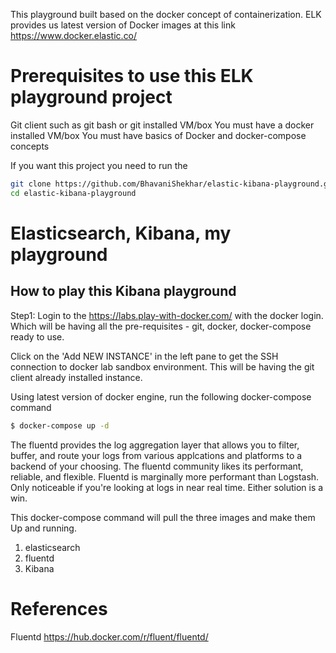 This playground built based on the docker concept of containerization. ELK provides us latest version of Docker images at this link
https://www.docker.elastic.co/
# Prerequisites to use this ELK playground project
Git client such as git bash or git installed VM/box
You must have a docker installed VM/box
You must have basics of Docker and docker-compose concepts

If you want this project you need to run the 
```Bash
git clone https://github.com/BhavaniShekhar/elastic-kibana-playground.git
cd elastic-kibana-playground
```
# Elasticsearch, Kibana, my playground

## How to play this Kibana playground
Step1: Login to the https://labs.play-with-docker.com/ with the docker login. Which will be having all the pre-requisites - git, docker, docker-compose ready to use.

Click on the 'Add NEW INSTANCE' in the left pane to get the SSH connection to docker lab sandbox environment. 
This will be having the git client already installed instance.


Using latest version of docker engine, run the following docker-compose command

```Bash
$ docker-compose up -d
```

The fluentd provides the log aggregation layer that allows you to filter, buffer, and route your logs from various applcations and platforms to a backend of your choosing. The fluentd community likes its performant, reliable, and flexible.
Fluentd is marginally more performant than Logstash. Only noticeable if you're looking at logs in near real time. Either solution is a win.


This docker-compose command will pull the three images and make them Up and running.
1. elasticsearch
2. fluentd
3. Kibana

# References
Fluentd https://hub.docker.com/r/fluent/fluentd/
